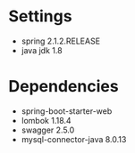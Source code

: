 # Settings

- spring 2.1.2.RELEASE
- java jdk 1.8



# Dependencies

- spring-boot-starter-web
- lombok 1.18.4
- swagger 2.5.0
- mysql-connector-java 8.0.13

